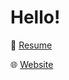 # Hello!
📄 [Resume](https://drive.google.com/file/d/14IeRsLi3DSJjHdK98X5HrKnHcp5YigQT/view?usp=sharing)

🌐 [Website](https://seanquiambao.vercel.app)
